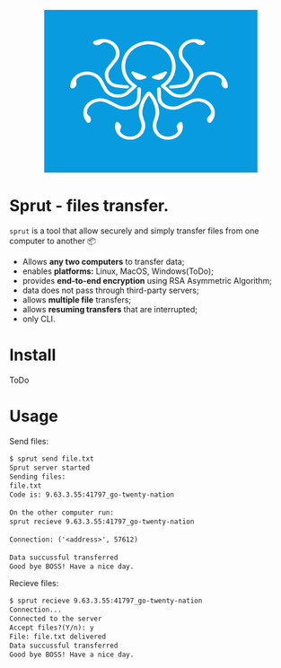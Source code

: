 <p align="center">
<img
    src="https://github.com/qXytreXp/images/blob/master/Sprut.jpg"
    width="380px" height="290px" border="0" alt="sprut">
<br>
</p>

# Sprut - files transfer. 
`sprut` is a tool that allow securely and simply transfer files from one computer to another 📦
- Allows **any two computers** to transfer data;
- enables **platforms:** Linux, MacOS, Windows(ToDo);
- provides **end-to-end encryption** using RSA Asymmetric Algorithm;
- data does not pass through third-party servers;
- allows **multiple file** transfers;
- allows **resuming transfers** that are interrupted;
- only CLI.

# Install
ToDo

# Usage
Send files:
```
$ sprut send file.txt
Sprut server started
Sending files:
file.txt
Code is: 9.63.3.55:41797_go-twenty-nation

On the other computer run:
sprut recieve 9.63.3.55:41797_go-twenty-nation

Connection: ('<address>', 57612)

Data succussful transferred
Good bye BOSS! Have a nice day.
```
Recieve files:
```
$ sprut recieve 9.63.3.55:41797_go-twenty-nation
Connection...
Connected to the server
Accept files?(Y/n): y
File: file.txt delivered
Data succussful transferred
Good bye BOSS! Have a nice day.
```
